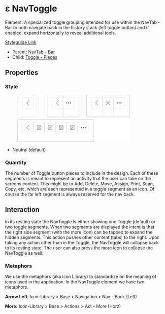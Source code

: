 # ε NavToggle

Element: A specialized toggle grouping intended for use within the NavTab - Bar to both navigate back in the history stack (left toggle button) and if enabled, expand horizontally to reveal additional tools.

[Styleguide Link](https://zpl.io/adyAvPn)

* Parent: [NavTab - Bar](../../components/app-bar/navtab-bar.md)
* Child: [Toggle - Pieces](toggle-pieces.md)

## Properties

### Style

<figure><img src="../../../.gitbook/assets/NavToggle.png" alt=""><figcaption></figcaption></figure>

* Neutral (default)

### Quantity

The number of Toggle button pieces to include in the design. Each of these segments is meant to represent an activity that the user can take on the screens content. This might be to Add, Delete, Move, Assign, Print, Scan, Copy, etc. which are each represented in a toggle segment as an icon. Of course the far left segment is always reserved for the nav back.

## Interaction

In its resting state the NavToggle is either showing one Toggle (default) or two toggle segments. When two segments are displayed the intent is that the right side segment (with the more icon) can be tapped to expand the hidden segments. This action pushes other content (tabs) to the right. Upon taking any action other than in the Toggle, the NavToggle will collapse back to its resting state. The user can also press the more icon to collapse the NavToggle as well.

### Metaphors

We use the metaphors (aka Icon Library) to standardize on the meaning of icons used in the application. In the NavToggle element we have two metaphors.

**Arrow Left**: Icon-Library > Base > Navigation > Nav - Back (Left)

**More:** Icon-Library > Base > Actions > Act - More (Horz)
